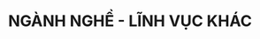 ---
layout: "category-page"
title: "NGÀNH NGHỀ - LĨNH VỤC KHÁC"
description: "Tải miễn phí file đồ hoạ vector NGÀNH NGHỀ - LĨNH VỤC KHÁC png jpg pdf ai crd..."
permalink: "/category/nganh-nghe-linh-vuc-khac/"
image: "/assets/images/affiliates.jpg"
color: "#121826"
---